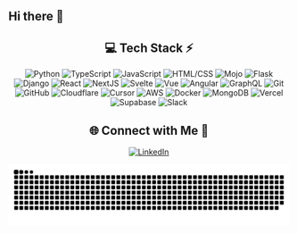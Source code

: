 ## Hi there 👋

<!-- Stats --
<div align="center">
  <img src="https://github-readme-stats.vercel.app/api?username=samdickson22&theme=aura&hide_border=true&include_all_commits=true&count_private=true" width="55%" /> </br>
  <img src="https://github-readme-streak-stats.herokuapp.com/?user=samdickson22&theme=aura&hide_border=true" width="50%" />
  <!--<img src="https://github-readme-stats.vercel.app/api/top-langs/?username=samdickson22&theme=aura&hide_border=true&include_all_commits=true&count_private=true&layout=compact" width="36%" /> -- </br>
</div>
-->

<!-- Tech Stack -->
<div align="center">
  
## 💻 Tech Stack ⚡
![Python](https://img.shields.io/badge/python-3670A0?style=for-the-badge&logo=python&logoColor=ffdd54) ![TypeScript](https://img.shields.io/badge/typescript-007acc?style=for-the-badge&logo=typescript&logoColor=white) ![JavaScript](https://img.shields.io/badge/javascript-F7DF1C?style=for-the-badge&logo=javascript&logoColor=white) ![HTML/CSS](https://img.shields.io/badge/HTML/CSS-E34C26?style=for-the-badge&logo=html5&logoColor=white) ![Mojo](https://img.shields.io/badge/mojo-FF6103?style=for-the-badge&logo=mojo&logoColor=white) ![Flask](https://img.shields.io/badge/flask-007F2F?style=for-the-badge&logo=flask&logoColor=white) ![Django](https://img.shields.io/badge/django-092E20?style=for-the-badge&logo=django&logoColor=white) ![React](https://img.shields.io/badge/react-61DAFB?style=for-the-badge&logo=react&logoColor=white) ![NextJS](https://img.shields.io/badge/next.js-000000?style=for-the-badge&logo=nextdotjs&logoColor=white) ![Svelte](https://img.shields.io/badge/svelte-111827?style=for-the-badge&logo=svelte&logoColor=white) ![Vue](https://img.shields.io/badge/vue-4FC04D?style=for-the-badge&logo=vue.js&logoColor=white) ![Angular](https://img.shields.io/badge/angular-DD0031?style=for-the-badge&logo=angular&logoColor=white) ![GraphQL](https://img.shields.io/badge/GraphQL-E10098?style=for-the-badge&logo=graphql&logoColor=white) ![Git](https://img.shields.io/badge/git-F05033?style=for-the-badge&logo=git&logoColor=white) ![GitHub](https://img.shields.io/badge/github-121011?style=for-the-badge&logo=github&logoColor=white) ![Cloudflare](https://img.shields.io/badge/Cloudflare-F38020?style=for-the-badge&logo=cloudflare&logoColor=white) ![Cursor](https://img.shields.io/badge/Cursor-000000?style=for-the-badge) ![AWS](https://img.shields.io/badge/AWS-FF9900?style=for-the-badge&logo=aws&logoColor=white) ![Docker](https://img.shields.io/badge/docker-0DB7ED?style=for-the-badge&logo=docker&logoColor=white) ![MongoDB](https://img.shields.io/badge/mongodb-47A248?style=for-the-badge&logo=mongodb&logoColor=white) ![Vercel](https://img.shields.io/badge/vercel-000000?style=for-the-badge&logo=vercel&logoColor=white) ![Supabase](https://img.shields.io/badge/supabase-3ECF8E?style=for-the-badge&logo=supabase&logoColor=white) ![Slack](https://img.shields.io/badge/slack-4A154B?style=for-the-badge&logo=slack&logoColor=white)


</div>



<!-- Social connections -->
<div align="center">

## 🌐 Connect with Me 🍬
[![LinkedIn](https://img.shields.io/badge/LinkedIn-%230077B5.svg?logo=linkedin&logoColor=white)](https://www.linkedin.com/in/sam-dickson-58bb99283/)

</div>



<!-- Snake Animation -->
<div align="center">
  
  ![snake gif](https://github.com/samdickson22/samdickson22/blob/output/github-snake-dark.svg)
</div>
